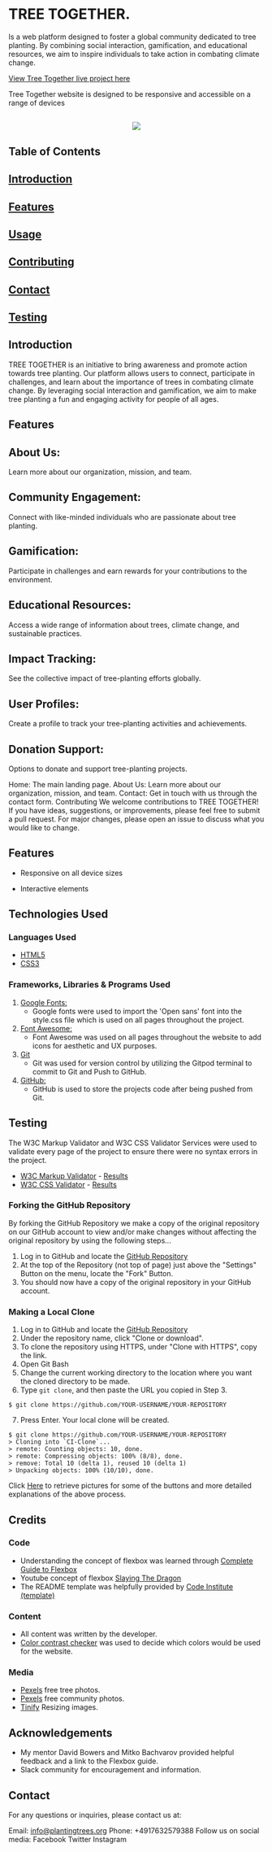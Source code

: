 # TREE TOGETHER.
Is a web platform designed to foster a global community dedicated to tree planting. By combining social interaction, gamification, and educational resources, we aim to inspire individuals to take action in combating climate change.

[View Tree Together live project here](https://moseslyatuu.github.io/tree-together/)

Tree Together website is designed to be responsive and accessible on a range of devices

<h2 align="center"><img src="forReadme.gif"></h2>

## Table of Contents

## [Introduction](#introduction)
## [Features](#features)
## [Usage](#usage)
## [Contributing](#contributing)
## [Contact](#contact)
## [Testing](#testing)

## Introduction
TREE TOGETHER is an initiative to bring awareness and promote action towards tree planting. Our platform allows users to connect, participate in challenges, and learn about the importance of trees in combating climate change. By leveraging social interaction and gamification, we aim to make tree planting a fun and engaging activity for people of all ages.

## Features
## About Us: 
Learn more about our organization, mission, and team.
## Community Engagement: 
Connect with like-minded individuals who are passionate about tree planting.
## Gamification: 
Participate in challenges and earn rewards for your contributions to the environment.
## Educational Resources: 
Access a wide range of information about trees, climate change, and sustainable practices.
## Impact Tracking: 
See the collective impact of tree-planting efforts globally.
## User Profiles: 
Create a profile to track your tree-planting activities and achievements.
## Donation Support: 
Options to donate and support tree-planting projects.

Home: The main landing page.
About Us: Learn more about our organization, mission, and team.
Contact: Get in touch with us through the contact form.
Contributing
We welcome contributions to TREE TOGETHER! If you have ideas, suggestions, or improvements, please feel free to submit a pull request. For major changes, please open an issue to discuss what you would like to change.

## Features

*   Responsive on all device sizes

*   Interactive elements

## Technologies Used

### Languages Used

*   [HTML5](https://en.wikipedia.org/wiki/HTML5)
*   [CSS3](https://en.wikipedia.org/wiki/Cascading_Style_Sheets)

### Frameworks, Libraries & Programs Used

1. [Google Fonts:](https://fonts.google.com/)
    * Google fonts were used to import the 'Open sans' font into the style.css file which is used on all pages throughout the project.
1. [Font Awesome:](https://fontawesome.com/)
    * Font Awesome was used on all pages throughout the website to add icons for aesthetic and UX purposes.
1. [Git](https://git-scm.com/)
    * Git was used for version control by utilizing the Gitpod terminal to commit to Git and Push to GitHub.
1. [GitHub:](https://github.com/)
    * GitHub is used to store the projects code after being pushed from Git.

## Testing

The W3C Markup Validator and W3C CSS Validator Services were used to validate every page of the project to ensure there were no syntax errors in the project.

*  [W3C Markup Validator](https://jigsaw.w3.org/css-validator/#validate_by_input) - [Results](https://github.com/)
*  [W3C CSS Validator](https://jigsaw.w3.org/css-validator/#validate_by_input) - [Results](https://github.com/)


### Forking the GitHub Repository

By forking the GitHub Repository we make a copy of the original repository on our GitHub account to view and/or make changes without affecting the original repository by using the following steps...

1. Log in to GitHub and locate the [GitHub Repository](https://github.com/)
2. At the top of the Repository (not top of page) just above the "Settings" Button on the menu, locate the "Fork" Button.
3. You should now have a copy of the original repository in your GitHub account.

### Making a Local Clone

1. Log in to GitHub and locate the [GitHub Repository](https://github.com/)
2. Under the repository name, click "Clone or download".
3. To clone the repository using HTTPS, under "Clone with HTTPS", copy the link.
4. Open Git Bash
5. Change the current working directory to the location where you want the cloned directory to be made.
6. Type `git clone`, and then paste the URL you copied in Step 3.

```
$ git clone https://github.com/YOUR-USERNAME/YOUR-REPOSITORY
```

7. Press Enter. Your local clone will be created.

```
$ git clone https://github.com/YOUR-USERNAME/YOUR-REPOSITORY
> Cloning into `CI-Clone`...
> remote: Counting objects: 10, done.
> remote: Compressing objects: 100% (8/8), done.
> remove: Total 10 (delta 1), reused 10 (delta 1)
> Unpacking objects: 100% (10/10), done.
```

Click [Here](https://help.github.com/en/github/creating-cloning-and-archiving-repositories/cloning-a-repository#cloning-a-repository-to-github-desktop) to retrieve pictures for some of the buttons and more detailed explanations of the above process.


## Credits

### Code
 * Understanding the concept of flexbox was learned through [Complete Guide to Flexbox](https://css-tricks.com/snippets/css/a-guide-to-flexbox/)
 * Youtube concept of flexbox [Slaying The Dragon](https://www.youtube.com/watch?v=phWxA89Dy94&t=2s)
 * The README template was helpfully provided by [Code Institute (template)](https://github.com/Code-Institute-Solutions/SampleREADME)

### Content

 * All content was written by the developer.
 * [Color contrast checker](https://coolors.co/contrast-checker/112a46-acc8e5) was used to decide which colors would be used for the website.

### Media 

 * [Pexels](https://www.pexels.com/) free tree photos.
 * [Pexels](https://www.pexels.com/) free community photos.
 * [Tinify](https://www.tinypng.com/) Resizing images.


## Acknowledgements

 * My mentor David Bowers and Mitko Bachvarov provided helpful feedback and a link to the Flexbox guide.
 * Slack community for encouragement and information.

## Contact
For any questions or inquiries, please contact us at:

Email: info@plantingtrees.org
Phone: +4917632579388
Follow us on social media:
Facebook
Twitter
Instagram


[ https://moseslyatuu.github.io/tree-together/]: https://moseslyatuu.github.io/tree-together/